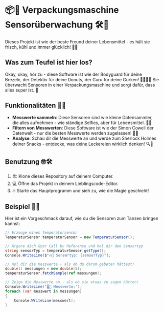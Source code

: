 <!-- Autogeneriert von OpenAI's GPT-3 -->

# 📦🤖 Verpackungsmaschine Sensorüberwachung 🛠️🎉

Dieses Projekt ist wie der beste Freund deiner Lebensmittel - es hält sie frisch, kühl und immer glücklich! 🥳🥒

## Was zum Teufel ist hier los?

Okay, okay, hör zu - diese Software ist wie der Bodyguard für deine Brezeln, der Detektiv für deine Donuts, der Guru für deine Gurken! 🕵️‍♂️🍩🥒 Sie überwacht Sensoren in einer Verpackungsmaschine und sorgt dafür, dass alles super ist. 🚀

## Funktionalitäten 🚀🎶

- **Messwerte sammeln**: Diese Sensoren sind wie kleine Datensammler, die alles aufnehmen - wie ständige Selfies, aber für Lebensmittel. 📸🍔
- **Filtern von Messwerten**: Diese Software ist wie der Simon Cowell der Datenwelt - nur die besten Messwerte werden zugelassen! 🎤🌟
- **Analyse**: Schau dir die Messwerte an und werde zum Sherlock Holmes deiner Snacks - entdecke, was deine Leckereien wirklich denken! 🔍🍫

## Benutzung 🤓🛠️

1. 🏗️ Klone dieses Repository auf deinem Computer.
2. 💻 Öffne das Projekt in deinem Lieblingscode-Editor.
3. 🔥 Starte das Hauptprogramm und sieh zu, wie die Magie geschieht!

## Beispiel 🌟🎩

Hier ist ein Vorgeschmack darauf, wie du die Sensoren zum Tanzen bringen kannst:

```csharp
// Erzeuge einen Temperatursensor
TemperaturSensor temperaturSensor = new TemperaturSensor();

// Ärgere dich über Call by Reference und hol dir den Sensortyp
string sensorTyp = temperaturSensor.getType();
Console.WriteLine($"🔥🤬 Sensortyp: {sensorTyp}");

// Hol dir die Messwerte - als ob du darum gebeten hättest!
double[] messungen = new double[5];
temperaturSensor.fetchSample(ref messungen);

// Zeige die Messwerte an - als ob sie etwas zu sagen hätten!
Console.WriteLine("🌡️🤔 Messwerte:");
foreach (var messwert in messungen)
{
    Console.WriteLine(messwert);
}
